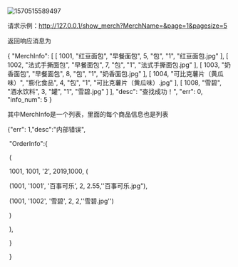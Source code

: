 

![1570515589497](C:\Users\Administrator\AppData\Roaming\Typora\typora-user-images\1570515589497.png)

请求示例：http://127.0.0.1/show_merch?MerchName=&page=1&pagesize=5

返回响应消息为

{
	"MerchInfo": [
		[
			1001,
			"红豆面包",
			"早餐面包",
			5,
			"包",
			"1",
			"红豆面包.jpg"
		],
		[
			1002,
			"法式手撕面包",
			"早餐面包",
			7,
			"包",
			"1",
			"法式手撕面包.jpg"
		],
		[
			1003,
			"奶香面包",
			"早餐面包",
			8,
			"包",
			"1",
			"奶香面包.jpg"
		],
		[
			1004,
			"可比克薯片（黄瓜味）",
			"膨化食品",
			4,
			"包",
			"1",
			"可比克薯片（黄瓜味）.jpg"
		],
		[
			1008,
			"雪碧",
			"酒水饮料",
			3,
			"罐",
			"1",
			"雪碧.jpg"
		]
	],
	"desc": "查找成功！",
	"err": 0,
	"info_num": 5
}

其中MerchInfo是一个列表，里面的每个商品信息也是列表













{"err": 1,"desc":"内部错误",

​            "OrderInfo":{     

​				(

​    					1001, 1001, '2', 2019,1000, (

​            							(1001, '1001', '百事可乐', 2, 2.55,''百事可乐.jpg"), 

​            							(1001, '1002', '雪碧', 2, 2,''雪碧.jpg'')

​        							)

​				),

​            }

​        }